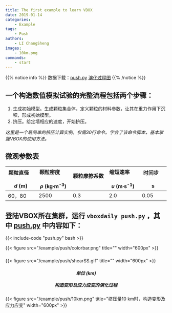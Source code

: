 ```yaml
---
title: The first example to learn VBOX
date: 2019-01-14
categories:
    - Example
tags:
    - Push
authors:
    - LI ChangSheng
images:
    - 10km.png
commands:
    - start
---
```


{{% notice info %}}
数据下载：[push.py](/example/push/push.py)
[演化过程图](/example/push/shearSS.zip)
{{% /notice %}}

## 一个构造数值模拟试验的完整流程包括两个步骤：

1. 生成初始模型。生成颗粒集合体，定义颗粒的材料参数，让其在重力作用下沉积，形成初始模型。  
2. 挤压。给定墙相应的速度，开始挤压。


*这里是一个最简单的挤压计算实例，仅需30行命令。学会了该命令脚本，基本掌握VBOX的使用方法。*  
## 微观参数表

| 颗粒直径  &nbsp;&nbsp; &nbsp; &nbsp; &nbsp; <br> _d_ (m)  | 颗粒密度  &nbsp;&nbsp; &nbsp; &nbsp; &nbsp; <br> _ρ_ (kg∙m<sup>-3</sup>)   | 颗粒摩擦系数  &nbsp;&nbsp; &nbsp; &nbsp; &nbsp; <br>  | 缩短速率 &nbsp;&nbsp; &nbsp; &nbsp; &nbsp; <br>  _υ_ (m∙s<sup>-1</sup>)|  时间步 &nbsp;&nbsp; &nbsp; &nbsp; &nbsp; <br> s |
|---------------|-----------|--------|----------|-------------|
|    60，80   |   2500   |   0.3   |   2.0   |   0.05 |

## 登陆VBOX所在集群，运行 `vboxdaily push.py` ，其中 [push.py](/example/push/push.py) 中内容如下：

{{< include-code "push.py" bash >}}

{{< figure src="/example/push/colorbar.png" title="" width="600px" >}}
<h5> </h5>
{{< figure src="/example/push/shearSS.gif" title="" width="600px" >}}
<center><h5>单位 (km)<br><br>构造变形及应力应变的演化过程</h5></center>


{{< figure src="/example/push/10km.png" title="挤压量10 km时，构造变形及应力应变" width="600px" >}}



